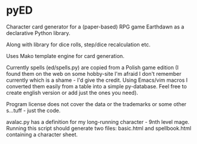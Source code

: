 pyED
====

Character card generator for a (paper-based) RPG game Earthdawn as a declarative Python library.

Along with library for dice rolls, step/dice recalculation etc.

Uses Mako template engine for card generation.

Currently spells (ed/spells.py) are copied from a Polish game edition (I found
them on the web on some hobby-site I'm afraid I don't remember currently which
is a shame - I'd give the credit. Using Emacs/vim macros I converted them
easily from a table into a simple py-database. Feel free to create english
version or add just the ones you need).

Program license does not cover the data or the trademarks or some other s...tuff - just the code.

avalac.py has a definition for my long-running character - 9nth level mage. Running this script
should generate two files: basic.html and spellbook.html containing a character sheet.
